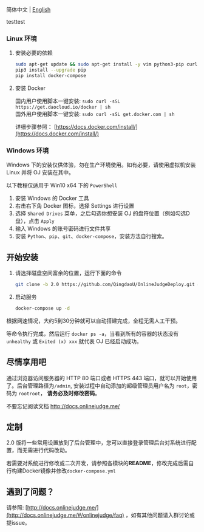 简体中文 | [English](https://github.com/QingdaoU/OnlineJudgeDeploy/blob/2.0/README.en.md)

testtest

### Linux 环境

1. 安装必要的依赖

    ```bash
    sudo apt-get update && sudo apt-get install -y vim python3-pip curl git
    pip3 install --upgrade pip
    pip install docker-compose
    ```

2. 安装 Docker 

    国内用户使用脚本一键安装: `sudo curl -sSL https://get.daocloud.io/docker | sh`  
    国外用户使用脚本一键安装: `sudo curl -sSL get.docker.com | sh`
    
    详细步骤参照： [https://docs.docker.com/install/](https://docs.docker.com/install/)

### Windows 环境


Windows 下的安装仅供体验，勿在生产环境使用。如有必要，请使用虚拟机安装 Linux 并将 OJ 安装在其中。

以下教程仅适用于 Win10 x64 下的 `PowerShell`

1. 安装 Windows 的 Docker 工具
2. 右击右下角 Docker 图标，选择 Settings 进行设置
3. 选择 `Shared Drives` 菜单，之后勾选你想安装 OJ 的盘符位置（例如勾选D盘），点击 `Apply`
4. 输入 Windows 的账号密码进行文件共享
5. 安装 `Python`、`pip`、`git`、`docker-compose`，安装方法自行搜索。

## 开始安装

1. 请选择磁盘空间富余的位置，运行下面的命令

    ```bash
    git clone -b 2.0 https://github.com/QingdaoU/OnlineJudgeDeploy.git && cd OnlineJudgeDeploy
    ```

2. 启动服务

    ```bash
    docker-compose up -d
    ```

根据网速情况，大约5到30分钟就可以自动搭建完成，全程无需人工干预。

等命令执行完成，然后运行 `docker ps -a`，当看到所有的容器的状态没有 `unhealthy` 或 `Exited (x) xxx` 就代表 OJ 已经启动成功。

## 尽情享用吧

通过浏览器访问服务器的 HTTP 80 端口或者 HTTPS 443 端口，就可以开始使用了。后台管理路径为`/admin`, 安装过程中自动添加的超级管理员用户名为 `root`，密码为 `rootroot`， **请务必及时修改密码**。

不要忘记阅读文档 http://docs.onlinejudge.me/

## 定制

2.0 版将一些常用设置放到了后台管理中，您可以直接登录管理后台对系统进行配置，而无需进行代码改动。

若需要对系统进行修改或二次开发，请参照各模块的**README**，修改完成后需自行构建Docker镜像并修改`docker-compose.yml`

## 遇到了问题？

请参照: [http://docs.onlinejudge.me/](http://docs.onlinejudge.me/#/onlinejudge/faq) ，如有其他问题请入群讨论或提issue。
